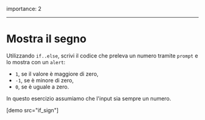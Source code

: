 importance: 2

---

# Mostra il segno

Utilizzando `if..else`, scrivi il codice che preleva un numero tramite `prompt` e lo mostra con un `alert`:

- `1`, se il valore è maggiore di zero,
- `-1`, se è minore di zero,
- `0`, se è uguale a zero.

In questo esercizio assumiamo che l'input sia sempre un numero.

[demo src="if_sign"]
